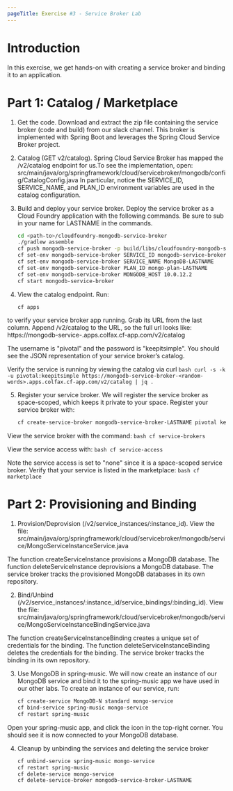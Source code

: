 ```yaml
---
pageTitle: Exercise #3 - Service Broker Lab
---
```


# Introduction

In this exercise, we get hands-on with creating a service broker and binding it to an application.


# Part 1: Catalog / Marketplace

1. Get the code. Download and extract the zip file containing the service broker (code and build) from our slack channel. This broker is implemented with Spring Boot and leverages the Spring Cloud Service Broker project.


2. Catalog (GET v2/catalog). Spring Cloud Service Broker has mapped the /v2/catalog endpoint for us.To see the implementation, open:
    src/main/java/org/springframework/cloud/servicebroker/mongodb/config/CatalogConfig.java
In particular, notice the SERVICE_ID, SERVICE_NAME, and PLAN_ID environment variables are used in the catalog configuration.


3. Build and deploy your service broker. Deploy the service broker as a Cloud Foundry application with the following commands. Be sure to sub in your name for LASTNAME in the commands.
    ```bash
    cd <path-to>/cloudfoundry-mongodb-service-broker
    ./gradlew assemble
    cf push mongodb-service-broker -p build/libs/cloudfoundry-mongodb-service-broker.jar -m 768M --random-route --no-start
    cf set-env mongodb-service-broker SERVICE_ID mongodb-service-broker-LASTNAME
    cf set-env mongodb-service-broker SERVICE_NAME MongoDB-LASTNAME
    cf set-env mongodb-service-broker PLAN_ID mongo-plan-LASTNAME
    cf set-env mongodb-service-broker MONGODB_HOST 10.0.12.2
    cf start mongodb-service-broker
    ```


4. View the catalog endpoint. Run:
    ```bash
    cf apps
    ```
to verify your service broker app running. Grab its URL from the last column. Append /v2/catalog to the URL, so the full url looks like:
    https://mongodb-service-<random-words>.apps.colfax.cf-app.com/v2/catalog

The username is "pivotal" and the password is "keepitsimple". You should see the JSON representation of your service broker’s catalog.

Verify the service is running by viewing the catalog via curl
    ```bash
    curl -s -k -u pivotal:keepitsimple https://mongodb-service-broker-<random-words>.apps.colfax.cf-app.com/v2/catalog | jq .
    ```

5. Register your service broker. We will register the service broker as space-scoped, which keeps it private to your space. Register your service broker with:
    ```bash
    cf create-service-broker mongodb-service-broker-LASTNAME pivotal keepitsimple https://mongodb-service-broker-<random-words>.apps.colfax.cf-app.com --space-scoped
    ```

View the service broker with the command:
    ```bash
    cf service-brokers
    ```

View the service access with:
    ```bash
    cf service-access
    ```

Note the service access is set to "none" since it is a space-scoped service broker. Verify that your service is listed in the marketplace:
    ```bash
    cf marketplace
    ```



# Part 2: Provisioning and Binding
1. Provision/Deprovision (/v2/service_instances/:instance_id). View the file:
    src/main/java/org/springframework/cloud/servicebroker/mongodb/service/MongoServiceInstanceService.java

The function createServiceInstance provisions a MongoDB database. The function deleteServiceInstance deprovisions a MongoDB database. The service broker tracks the provisioned MongoDB databases in its own repository.


2. Bind/Unbind (/v2/service_instances/:instance_id/service_bindings/:binding_id). View the file:
    src/main/java/org/springframework/cloud/servicebroker/mongodb/service/MongoServiceInstanceBindingService.java

The function createServiceInstanceBinding creates a unique set of credentials for the binding. The function deleteServiceInstanceBinding deletes the credentials for the binding. The service broker tracks the binding in its own repository.


3. Use MongoDB in spring-music. We will now create an instance of our MongoDB service and bind it to the spring-music app we have used in our other labs. To create an instance of our service, run:
    ```bash
    cf create-service MongoDB-N standard mongo-service
    cf bind-service spring-music mongo-service
    cf restart spring-music
    ```

Open your spring-music app, and click the  icon in the top-right corner. You should see it is now connected to your MongoDB database.


4. Cleanup by unbinding the services and deleting the service broker
    ```bash
    cf unbind-service spring-music mongo-service
    cf restart spring-music
    cf delete-service mongo-service
    cf delete-service-broker mongodb-service-broker-LASTNAME
    ```

